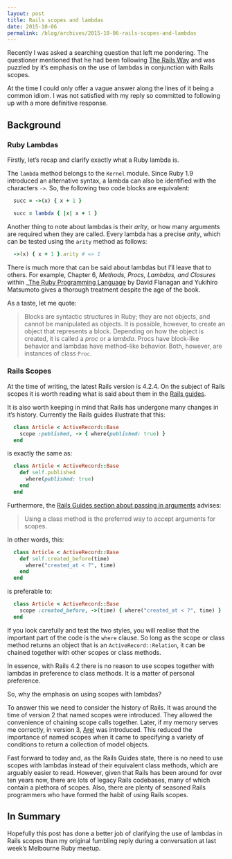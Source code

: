 ```yaml
---
layout: post
title: Rails scopes and lambdas
date: 2015-10-06
permalink: /blog/archives/2015-10-06-rails-scopes-and-lambdas
---
```


Recently I was asked a searching question that left me pondering. The
questioner mentioned that he had been following [The Rails
Way](http://www.informit.com/articles/article.aspx?p=2220311) and was
puzzled by it’s emphasis on the use of lambdas in conjunction with Rails
scopes.

At the time I could only offer a vague answer along the lines of it
being a common idiom. I was not satisfied with my reply so committed to
following up with a more definitive response.

## Background

### Ruby Lambdas

Firstly, let’s recap and clarify exactly what a Ruby lambda is.

The <code>lambda</code> method belongs to the <code>Kernel</code>
module. Since Ruby 1.9 introduced an alternative syntax, a lambda can
also be identified with the characters <code>-></code>. So, the
following two code blocks are equivalent:

```ruby
  succ = ->(x) { x + 1 }  
```

```ruby
  succ = lambda { |x| x + 1 }  
```

Another thing to note about lambdas is their *arity*, or how many
arguments are required when they are called. Every lambda has a precise
*arity*, which can be tested using the <code>arity</code> method as
follows:

```ruby
  ->(x) { x + 1 }.arity # => 1  
```

There is much more that can be said about lambdas but I’ll leave that to
others. For example, Chapter 6, *Methods, Procs, Lambdas, and Closures*
within \_[The Ruby Programming
Language](http://shop.oreilly.com/product/9780596516178.do_) by David
Flanagan and Yukihiro Matsumoto gives a thorough treatment despite the
age of the book.

As a taste, let me quote:

> Blocks are syntactic structures in Ruby; they are not objects, and
> cannot be manipulated as objects. It is possible, however, to create
> an object that represents a block. Depending on how the object is
> created, it is called a *proc* or a *lambda*. Procs have block-like
> behavior and lambdas have method-like behavior. Both, however, are
> instances of class <code>Proc</code>.

### Rails Scopes

At the time of writing, the latest Rails version is 4.2.4. On the
subject of Rails scopes it is worth reading what is said about them in
the [Rails
guides](http://guides.rubyonrails.org/active_record_querying.html#scopes).

It is also worth keeping in mind that Rails has undergone many changes
in it’s history. Currently the Rails guides illustrate that this:

```ruby
  class Article < ActiveRecord::Base  
    scope :published, -> { where(published: true) }  
  end  
```

is exactly the same as:

```ruby
  class Article < ActiveRecord::Base  
    def self.published  
      where(published: true)  
    end  
  end  
```

Furthermore, the [Rails Guides section about passing in
arguments](http://guides.rubyonrails.org/active_record_querying.html#passing-in-arguments)
advises:

> Using a class method is the preferred way to accept arguments for
> scopes.

In other words, this:

```ruby
  class Article < ActiveRecord::Base  
    def self.created_before(time)  
      where("created_at < ?", time)  
    end  
  end  
```

is preferable to:

```ruby
  class Article < ActiveRecord::Base  
    scope :created_before, ->(time) { where("created_at < ?", time) }  
  end  
```

If you look carefully and test the two styles, you will realise that the
important part of the code is the <code>where</code> clause. So long as
the scope or class method returns an object that is an
<code>ActiveRecord::Relation</code>, it can be chained together with
other scopes or class methods.

In essence, with Rails 4.2 there is no reason to use scopes together
with lambdas in preference to class methods. It is a matter of personal
preference.

So, why the emphasis on using scopes with lambdas?

To answer this we need to consider the history of Rails. It was around
the time of version 2 that named scopes were introduced. They allowed
the convenience of chaining scope calls together. Later, if my memory
serves me correctly, in version 3, [Arel](https://github.com/rails/arel)
was introduced. This reduced the importance of named scopes when it came
to specifying a variety of conditions to return a collection of model
objects.

Fast forward to today and, as the Rails Guides state, there is no need
to use scopes with lambdas instead of their equivalent class methods,
which are arguably easier to read. However, given that Rails has been
around for over ten years now, there are lots of legacy Rails codebases,
many of which contain a plethora of scopes. Also, there are plenty of
seasoned Rails programmers who have formed the habit of using Rails
scopes.

## In Summary

Hopefully this post has done a better job of clarifying the use of
lambdas in Rails scopes than my original fumbling reply during a
conversation at last week’s Melbourne Ruby meetup.
